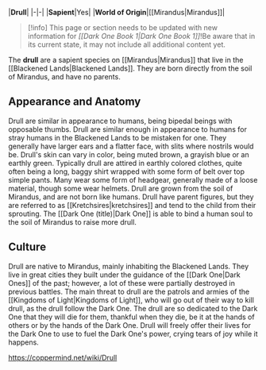 |**Drull**|
|-|-|
|**Sapient**|Yes|
|**World of Origin**|[[Mirandus\|Mirandus]]|

> [!info] This page or section needs to be updated with new information for *[[Dark One Book 1\|Dark One Book 1]]*!Be aware that in its current state, it may not include all additional content yet.

The **drull** are a sapient species on [[Mirandus\|Mirandus]] that live in the [[Blackened Lands\|Blackened Lands]]. They are born directly from the soil of Mirandus, and have no parents.

## Appearance and Anatomy
Drull are similar in appearance to humans, being bipedal beings with opposable thumbs. Drull are similar enough in appearance to humans for stray humans in the Blackened Lands to be mistaken for one. They generally have larger ears and a flatter face, with slits where nostrils would be. Drull's skin can vary in color, being muted brown, a grayish blue or an earthly green.
Typically drull are attired in earthly colored clothes, quite often being a long, baggy shirt wrapped with some form of belt over top simple pants. Many wear some form of headgear, generally made of a loose material, though some wear helmets.
Drull are grown from the soil of Mirandus, and are not born like humans. Drull have parent figures, but they are referred to as [[Kretchsires\|kretchsires]] and tend to the child from their sprouting. The [[Dark One (title)\|Dark One]] is able to bind a human soul to the soil of Mirandus to raise more drull.

## Culture
Drull are native to Mirandus, mainly inhabiting the Blackened Lands. They live in great cities they built under the guidance of the [[Dark One\|Dark Ones]] of the past; however, a lot of these were partially destroyed in previous battles. The main threat to drull are the patrols and armies of the [[Kingdoms of Light\|Kingdoms of Light]], who will go out of their way to kill drull, as the drull follow the Dark One.
The drull are so dedicated to the Dark One that they will die for them, thankful when they die, be it at the hands of others or by the hands of the Dark One. Drull will freely offer their lives for the Dark One to use to fuel the Dark One's power, crying tears of joy while it happens.



https://coppermind.net/wiki/Drull